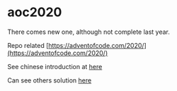 # aoc2020
There comes new one, although not complete last year.  

Repo related [https://adventofcode.com/2020/](https://adventofcode.com/2020/)

See chinese introduction at [here](https://13h.tw/2019/12/04/adventofcode.html)

Can see others solution [here](https://github.com/Bogdanp/awesome-advent-of-code)

